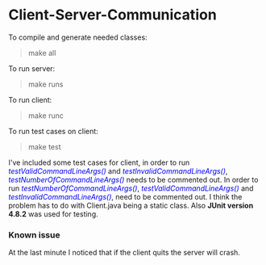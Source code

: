 Client-Server-Communication
===========================
To compile and generate needed classes: 

> make all

To run server:

> make runs

To run client:

> make runc

To run test cases on client:

> make test

I've included some test cases for client, in order to run <font color = "blue"> <i>testValidCommandLineArgs()</i></font> and <i><font color = "blue"> testInvalidCommandLineArgs()</i></font>, <i><font color = "blue"> testNumberOfCommandLineArgs()</i></font> needs to be commented out. In order to run <i><font color = "blue"> testNumberOfCommandLineArgs()</i></font>,  <i><font color = "blue">testValidCommandLineArgs()</font></i> and <i><font color = "blue">testInvalidCommandLineArgs()</font></i>, need to be commented out. I think the problem has to do with Client.java being a static class. Also <b>JUnit version 4.8.2</b> was used for testing.

<h3> Known issue </h3>
At the last minute I noticed that if the client quits the server will crash.
 
